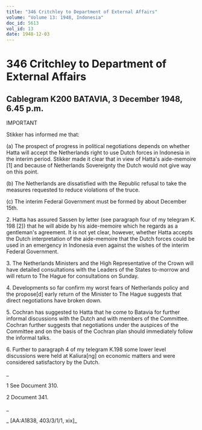 ```yaml
---
title: "346 Critchley to Department of External Affairs"
volume: "Volume 13: 1948, Indonesia"
doc_id: 5613
vol_id: 13
date: 1948-12-03
---
```


# 346 Critchley to Department of External Affairs

## Cablegram K200 BATAVIA, 3 December 1948, 6.45 p.m.

IMPORTANT

Stikker has informed me that:

(a) The prospect of progress in political negotiations depends on whether Hatta will accept the Netherlands right to use Dutch forces in Indonesia in the interim period. Stikker made it clear that in view of Hatta's aide-memoire [1] and because of Netherlands Sovereignty the Dutch would not give way on this point.

(b) The Netherlands are dissatisfied with the Republic refusal to take the measures requested to reduce violations of the truce.

(c) The interim Federal Government must be formed by about December 15th.

2\. Hatta has assured Sassen by letter (see paragraph four of my telegram K. 198 [2]) that he will abide by his aide-memoire which he regards as a gentleman's agreement. It is not yet clear, however, whether Hatta accepts the Dutch interpretation of the aide-memoire that the Dutch forces could be used in an emergency in Indonesia even against the wishes of the interim Federal Government.

3\. The Netherlands Ministers and the High Representative of the Crown will have detailed consultations with the Leaders of the States to-morrow and will return to The Hague for consultations on Sunday.

4\. Developments so far confirm my worst fears of Netherlands policy and the propose[d] early return of the Minister to The Hague suggests that direct negotiations have broken down.

5\. Cochran has suggested to Hatta that he come to Batavia for further informal discussions with the Dutch and with members of the Committee. Cochran further suggests that negotiations under the auspices of the Committee and on the basis of the Cochran plan should immediately follow the informal talks.

6\. Further to paragraph 4 of my telegram K.198 some lower level discussions were held at Kaliura[ng] on economic matters and were considered satisfactory by the Dutch.

_

1 See Document 310.

2 Document 341.

_

_ [AA:A1838, 403/3/1/1, xix]_
